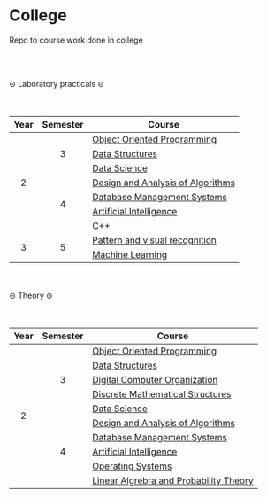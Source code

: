# College
Repo to course work done in college

<br></br>
  <summary>⊝ Laboratory practicals ⊝</summary>
  <br></br>
  <table>
  <thead>
    <tr>
      <th>Year</th>
      <th>Semester</th>
      <th>Course</th>
    </tr>
  </thead>
  <tbody>
    <tr>
      <td rowspan="7" align="center">2</td>
      <td rowspan="3" align="center">3</td>
      <td><a href="Year 2/Semester 3/OOP/README.md">Object Oriented Programming</a></td>
    </tr>
    <tr>
      <td><a href="Year 2/Semester 3/Data Structures/README.md">Data Structures</a></td>
    </tr>
      <tr>
      <td><a href="Year 2/Semester 3/DS/">Data Science</a></td>
    </tr>
    <tr>
      <td rowspan="4" align="center">4</td>
      <td><a href="Year 2/Semester 4/DAA/README.md">Design and Analysis of Algorithms</a></td>
    </tr>
    <tr>
      <td><a href="Year 2/Semester 4/DBMS/">Database Management Systems</a></td>
    </tr>
    <tr>
      <td><a href="Year 2/Semester 4/AI/README.md">Artificial Intelligence</a></td>
    </tr>
      <tr>
      <td><a href="Year 2/Semester 4/CPP/README.md">C++</a></td>
    </tr>
    <tr>
      <td rowspan="2" align="center">3</td>
      <td rowspan="2" align="center">5</td>
      <td><a href="Year 3/Semester 5/OOP/README.md">Pattern and visual recognition</a></td>
    </tr>
    <td><a href="Year 3/Semester 5/OOP/README.md">Machine Learning</a></td>
    







</tbody>
</table>
<br></br>

  <summary>⊝ Theory ⊝</summary>
  <br></br>
  <table>
  <thead>
    <tr>
      <th>Year</th>
      <th>Semester</th>
      <th>Course</th>
    </tr>
  </thead>
  <tbody>
    <tr>
      <td rowspan="10" align="center">2</td>
      <td rowspan="5" align="center">3</td>
      <td><a href="https://www.icloud.com/iclouddrive/0adobhoKlBAXnSrNi15_xIcvQ#OOP">Object Oriented Programming</a></td>
    </tr>
    <tr>
      <td><a href="https://www.icloud.com/iclouddrive/074CvPhngCzxhQtM3KZSAsfIg#DS">Data Structures</a></td>
    </tr>
    <tr>
      <td><a href="https://www.icloud.com/iclouddrive/01aCKJOLbgt_M4ufAmujZ5Pvg#DCO">Digital Computer Organization</a></td>
    </tr>
    <tr>
      <td><a href="https://www.icloud.com/iclouddrive/0eeckBdlx1QwGR3W1TxeVTfMw#Maths">Discrete Mathematical Structures</a></td>
    </tr>
    <tr>
      <td><a href="https://www.icloud.com/iclouddrive/005cv3m8By1cUwKK9OVBfqzOQ#DS_LAB">Data Science</a></td>
    </tr>
    <tr>
      <td rowspan="5" align="center">4</td>
      <td><a href="https://www.icloud.com/iclouddrive/0acYlCuYHcntM5IXy0VPcmsXQ#DAA">Design and Analysis of Algorithms</a></td>
    </tr>
    <tr>
      <td><a href="https://www.icloud.com/iclouddrive/0f0UKW69A_U9u3WKJqdZ0R65A#DBMS">Database Management Systems</a></td>
    </tr>
    <tr>
      <td><a href="https://www.icloud.com/iclouddrive/09fim51azMko-UTAHFba1Ey_A#AI">Artificial Intelligence</a></td>
    </tr>
    <tr>
      <td><a href="https://www.icloud.com/iclouddrive/090Kc15aKYxMhFuSfSex9V8xA#OS">Operating Systems</a></td>
    </tr>
    <tr>
      <td><a href="https://www.icloud.com/iclouddrive/028VC-xbCf0gZLUbiSnUAAwmg#Maths">Linear Algrebra and Probability Theory</a></td>
    </tr>







</tbody>
</table>
